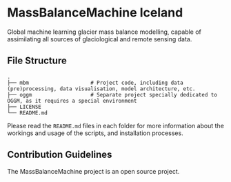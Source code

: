 # MassBalanceMachine Iceland

Global machine learning glacier mass balance modelling, capable of assimilating all sources of glaciological and remote sensing data.

## File Structure 
```
.
├── mbm                    # Project code, including data (pre)processing, data visualisation, model architecture, etc.
├── oggm                   # Separate project specially dedicated to OGGM, as it requires a special environment 
├── LICENSE
└── README.md
```

Please read the ```README.md``` files in each folder for more information about the workings and usage of the scripts, and installation processes.

## Contribution Guidelines 

The MassBalanceMachine project is an open source project.

